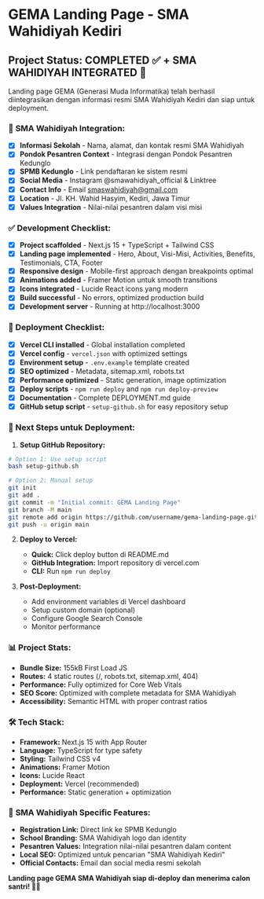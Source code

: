 # GEMA Landing Page - SMA Wahidiyah Kediri
## Project Status: COMPLETED ✅ + SMA WAHIDIYAH INTEGRATED 🏫

Landing page GEMA (Generasi Muda Informatika) telah berhasil diintegrasikan dengan informasi resmi SMA Wahidiyah Kediri dan siap untuk deployment.

### 🏫 **SMA Wahidiyah Integration:**
- [x] **Informasi Sekolah** - Nama, alamat, dan kontak resmi SMA Wahidiyah
- [x] **Pondok Pesantren Context** - Integrasi dengan Pondok Pesantren Kedunglo
- [x] **SPMB Kedunglo** - Link pendaftaran ke sistem resmi
- [x] **Social Media** - Instagram @smawahidiyah_official & Linktree
- [x] **Contact Info** - Email smaswahidiyah@gmail.com
- [x] **Location** - Jl. KH. Wahid Hasyim, Kediri, Jawa Timur
- [x] **Values Integration** - Nilai-nilai pesantren dalam visi misi

### ✅ Development Checklist:
- [x] **Project scaffolded** - Next.js 15 + TypeScript + Tailwind CSS
- [x] **Landing page implemented** - Hero, About, Visi-Misi, Activities, Benefits, Testimonials, CTA, Footer
- [x] **Responsive design** - Mobile-first approach dengan breakpoints optimal
- [x] **Animations added** - Framer Motion untuk smooth transitions
- [x] **Icons integrated** - Lucide React icons yang modern
- [x] **Build successful** - No errors, optimized production build
- [x] **Development server** - Running at http://localhost:3000

### 🚀 Deployment Checklist:
- [x] **Vercel CLI installed** - Global installation completed
- [x] **Vercel config** - `vercel.json` with optimized settings
- [x] **Environment setup** - `.env.example` template created
- [x] **SEO optimized** - Metadata, sitemap.xml, robots.txt
- [x] **Performance optimized** - Static generation, image optimization
- [x] **Deploy scripts** - `npm run deploy` and `npm run deploy-preview`
- [x] **Documentation** - Complete DEPLOYMENT.md guide
- [x] **GitHub setup script** - `setup-github.sh` for easy repository setup

### 🎯 Next Steps untuk Deployment:

1. **Setup GitHub Repository:**
```bash
# Option 1: Use setup script
bash setup-github.sh

# Option 2: Manual setup
git init
git add .
git commit -m "Initial commit: GEMA Landing Page"
git branch -M main
git remote add origin https://github.com/username/gema-landing-page.git
git push -u origin main
```

2. **Deploy to Vercel:**
   - **Quick:** Click deploy button di README.md
   - **GitHub Integration:** Import repository di vercel.com
   - **CLI:** Run `npm run deploy`

3. **Post-Deployment:**
   - Add environment variables di Vercel dashboard
   - Setup custom domain (optional)
   - Configure Google Search Console
   - Monitor performance

### 📊 Project Stats:
- **Bundle Size:** 155kB First Load JS
- **Routes:** 4 static routes (/, robots.txt, sitemap.xml, 404)
- **Performance:** Fully optimized for Core Web Vitals
- **SEO Score:** Optimized with complete metadata for SMA Wahidiyah
- **Accessibility:** Semantic HTML with proper contrast ratios

### 🛠️ Tech Stack:
- **Framework:** Next.js 15 with App Router
- **Language:** TypeScript for type safety  
- **Styling:** Tailwind CSS v4
- **Animations:** Framer Motion
- **Icons:** Lucide React
- **Deployment:** Vercel (recommended)
- **Performance:** Static generation + optimization

### 🏫 **SMA Wahidiyah Specific Features:**
- **Registration Link:** Direct link ke SPMB Kedunglo
- **School Branding:** SMA Wahidiyah logo dan identity
- **Pesantren Values:** Integration nilai-nilai pesantren dalam content
- **Local SEO:** Optimized untuk pencarian "SMA Wahidiyah Kediri"
- **Official Contacts:** Email dan social media resmi sekolah

**Landing page GEMA SMA Wahidiyah siap di-deploy dan menerima calon santri! 🎉🏫**